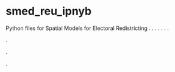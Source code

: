 # smed_reu_ipnyb
Python files for Spatial Models for Electoral Redistricting
.
.
.
.
.
.
.


.


.





.
